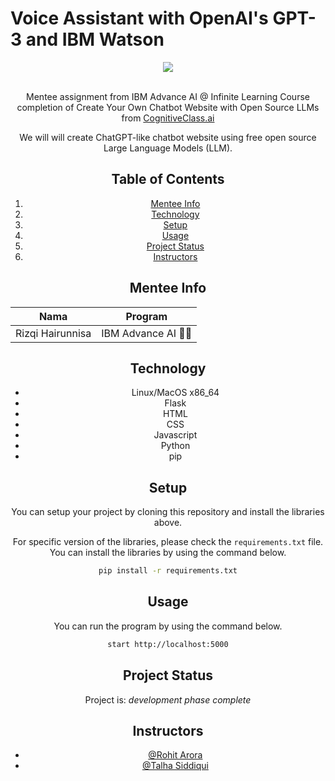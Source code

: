 # Voice Assistant with OpenAI's GPT-3 and IBM Watson
<center> <img src=".png"> <center>
  
<br>Mentee assignment from IBM Advance AI @ Infinite Learning Course completion of Create Your Own Chatbot Website with Open Source LLMs from [CognitiveClass.ai](https://cognitiveclass.ai/courses/course-v1:IBMSkillsNetwork+GPXX04ESEN+v1)

We will will create ChatGPT-like chatbot website using free open source Large Language Models (LLM).


## Table of Contents
1. [Mentee Info](#mentee-info)
2. [Technology](#technology)
3. [Setup](#setup)
4. [Usage](#usage)
5. [Project Status](#project-status)
6. [Instructors](#instructors)


<a name="mentee-info"></a>
## Mentee Info
| Nama             | Program              |
| ---------------- | -------------------- |
| Rizqi Hairunnisa | IBM Advance AI 🤖🌊 |



<a name="technology"></a>
## Technology

- Linux/MacOS x86_64
- Flask
- HTML
- CSS
- Javascript
- Python 
- pip
  


<a name="setup"></a>
## Setup
You can setup your project by cloning this repository and install the libraries above.

For specific version of the libraries, please check the `requirements.txt` file. You can install the libraries by using the command below.

```bash
pip install -r requirements.txt
```

<a name="usage"></a>

## Usage
You can run the program by using the command below.

```bash
start http://localhost:5000
```



<a name="project-status"></a>
## Project Status
Project is: _development phase complete_

<a name="instructors"></a>
## Instructors
- [@Rohit Arora](https://author.skills.network/instructors/rohit_arora)
- [@Talha Siddiqui](https://author.skills.network/instructors/talha_siddiqui)
